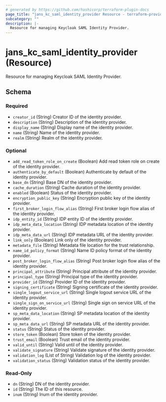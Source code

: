 ```yaml
---
# generated by https://github.com/hashicorp/terraform-plugin-docs
page_title: "jans_kc_saml_identity_provider Resource - terraform-provider-jans"
subcategory: ""
description: |-
  Resource for managing Keycloak SAML Identity Provider.
---
```


# jans_kc_saml_identity_provider (Resource)

Resource for managing Keycloak SAML Identity Provider.



<!-- schema generated by tfplugindocs -->
## Schema

### Required

- `creator_id` (String) Creator ID of the identity provider.
- `description` (String) Description of the identity provider.
- `display_name` (String) Display name of the identity provider.
- `name` (String) Name of the identity provider.
- `realm` (String) Realm of the identity provider.

### Optional

- `add_read_token_role_on_create` (Boolean) Add read token role on create of the identity provider.
- `authenticate_by_default` (Boolean) Authenticate by default of the identity provider.
- `base_dn` (String) Base DN of the identity provider.
- `cache_duration` (String) Cache duration of the identity provider.
- `enabled` (Boolean) Status of the identity provider.
- `encryption_public_key` (String) Encryption public key of the identity provider.
- `first_broker_login_flow_alias` (String) First broker login flow alias of the identity provider.
- `idp_entity_id` (String) IDP entity ID of the identity provider.
- `idp_meta_data_location` (String) IDP metadata location of the identity provider.
- `idp_meta_data_url` (String) IDP metadata URL of the identity provider.
- `link_only` (Boolean) Link only of the identity provider.
- `metadata_file` (String) Metadata file location for the trust relationship.
- `name_id_policy_format` (String) Name ID policy format of the identity provider.
- `post_broker_login_flow_alias` (String) Post broker login flow alias of the identity provider.
- `principal_attribute` (String) Principal attribute of the identity provider.
- `principal_type` (String) Principal type of the identity provider.
- `provider_id` (String) Provider ID of the identity provider.
- `signing_certificate` (String) Signing certificate of the identity provider.
- `single_logout_service_url` (String) Single logout service URL of the identity provider.
- `single_sign_on_service_url` (String) Single sign on service URL of the identity provider.
- `sp_meta_data_location` (String) SP metadata location of the identity provider.
- `sp_meta_data_url` (String) SP metadata URL of the identity provider.
- `status` (String) Status of the identity provider.
- `store_token` (Boolean) Store token of the identity provider.
- `trust_email` (Boolean) Trust email of the identity provider.
- `valid_until` (String) Valid until of the identity provider.
- `validate_signature` (String) Validate signature of the identity provider.
- `validation_log` (List of String) Validation log of the identity provider.
- `validation_status` (String) Validation status of the identity provider.

### Read-Only

- `dn` (String) DN of the identity provider.
- `id` (String) The ID of this resource.
- `inum` (String) Inum of the identity provider.
